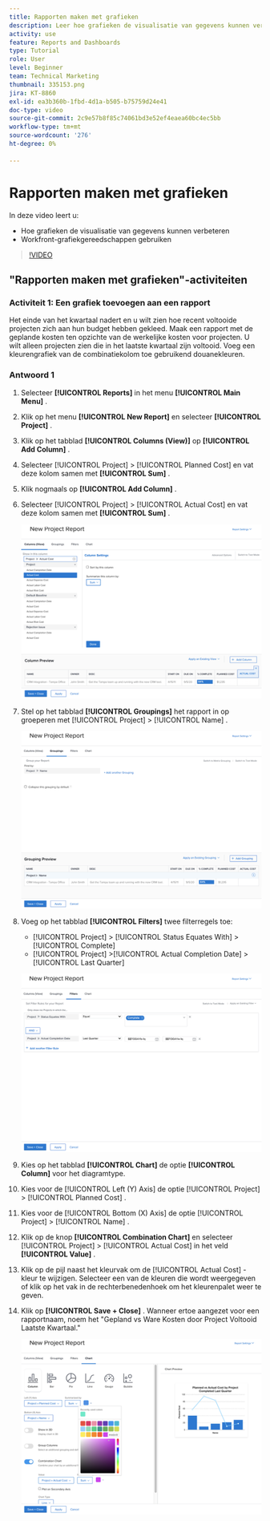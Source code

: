 ```yaml
---
title: Rapporten maken met grafieken
description: Leer hoe grafieken de visualisatie van gegevens kunnen verbeteren en hoe u grafiekgereedschappen kunt gebruiken in Workfront.
activity: use
feature: Reports and Dashboards
type: Tutorial
role: User
level: Beginner
team: Technical Marketing
thumbnail: 335153.png
jira: KT-8860
exl-id: ea3b360b-1fbd-4d1a-b505-b75759d24e41
doc-type: video
source-git-commit: 2c9e57b8f85c74061bd3e52ef4eaea60bc4ec5bb
workflow-type: tm+mt
source-wordcount: '276'
ht-degree: 0%

---
```


# Rapporten maken met grafieken

In deze video leert u:

* Hoe grafieken de visualisatie van gegevens kunnen verbeteren
* Workfront-grafiekgereedschappen gebruiken

>[!VIDEO](https://video.tv.adobe.com/v/335155/?quality=12&learn=on)

## &quot;Rapporten maken met grafieken&quot;-activiteiten

### Activiteit 1: Een grafiek toevoegen aan een rapport

Het einde van het kwartaal nadert en u wilt zien hoe recent voltooide projecten zich aan hun budget hebben gekleed. Maak een rapport met de geplande kosten ten opzichte van de werkelijke kosten voor projecten. U wilt alleen projecten zien die in het laatste kwartaal zijn voltooid. Voeg een kleurengrafiek van de combinatiekolom toe gebruikend douanekleuren.

### Antwoord 1

1. Selecteer **[!UICONTROL Reports]** in het menu **[!UICONTROL Main Menu]** .
1. Klik op het menu **[!UICONTROL New Report]** en selecteer **[!UICONTROL Project]** .
1. Klik op het tabblad **[!UICONTROL Columns (View)]** op **[!UICONTROL Add Column]** .
1. Selecteer [!UICONTROL Project] > [!UICONTROL Planned Cost] en vat deze kolom samen met **[!UICONTROL Sum]** .
1. Klik nogmaals op **[!UICONTROL Add Column]** .
1. Selecteer [!UICONTROL Project] > [!UICONTROL Actual Cost] en vat deze kolom samen met **[!UICONTROL Sum]** .

   ![ een beeld van het scherm om kolommen aan een rapport toe te voegen ](assets/chart-report-columns.png)

1. Stel op het tabblad **[!UICONTROL Groupings]** het rapport in op groeperen met [!UICONTROL Project] > [!UICONTROL Name] .

   ![ een beeld van het scherm om groeperingen aan een rapport toe te voegen ](assets/chart-report-groupings.png)

1. Voeg op het tabblad **[!UICONTROL Filters]** twee filterregels toe:

   * [!UICONTROL Project] > [!UICONTROL Status Equates With] > [!UICONTROL Complete]
   * [!UICONTROL Project] >[!UICONTROL  Actual Completion Date] > [!UICONTROL Last Quarter]

   ![ een beeld van het scherm om filters aan een rapport toe te voegen ](assets/chart-report-filters.png)

1. Kies op het tabblad **[!UICONTROL Chart]** de optie **[!UICONTROL Column]** voor het diagramtype.
1. Kies voor de [!UICONTROL Left (Y) Axis] de optie [!UICONTROL Project] > [!UICONTROL Planned Cost] .
1. Kies voor de [!UICONTROL Bottom (X) Axis] de optie [!UICONTROL Project] > [!UICONTROL Name] .
1. Klik op de knop **[!UICONTROL Combination Chart]** en selecteer [!UICONTROL Project] > [!UICONTROL Actual Cost] in het veld **[!UICONTROL Value]** .
1. Klik op de pijl naast het kleurvak om de [!UICONTROL Actual Cost] -kleur te wijzigen. Selecteer een van de kleuren die wordt weergegeven of klik op het vak in de rechterbenedenhoek om het kleurenpalet weer te geven.
1. Klik op **[!UICONTROL Save + Close]** . Wanneer ertoe aangezet voor een rapportnaam, noem het &quot;Gepland vs Ware Kosten door Project Voltooid Laatste Kwartaal.&quot;

   ![ een beeld van het scherm om een grafiek aan een rapport toe te voegen ](assets/chart-report-chart.png)
